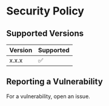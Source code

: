 # Security Policy

## Supported Versions

| Version | Supported          |
| ------- | ------------------ |
| x.x.x   | :white_check_mark: |

## Reporting a Vulnerability

For a vulnerability, open an issue.

```
```
